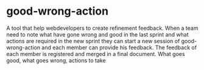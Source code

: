 # good-wrong-action
A tool that help webdevelopers to create refinement feedback.
When a team need to note what have gone wrong and good in the last sprint and what actions are required in the new sprint they can
start a new session of good-wrong-action and each member can provide his feedback. The feedback of each member is registered and merged in
a final document.
What goes good, what goes wrong, actions to take 
